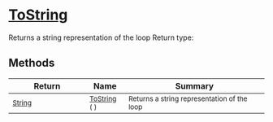 # [ToString](./Loop-100663344.md)

Returns a string representation of the loop
Return type:
## Methods

| Return | Name | Summary | 
| --- | --- | --- | 
| <sub>[String](https://docs.microsoft.com/en-us/dotnet/api/System.String)</sub><img width=200/>| <sub>[ToString](./Loop-100663344.md) (  )</sub>| <sub>Returns a string representation of the loop</sub><img width=200/>| <br>


